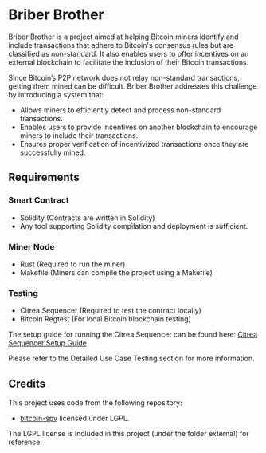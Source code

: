 # Briber Brother
Briber Brother is a project aimed at helping Bitcoin miners identify and include transactions that adhere to Bitcoin's consensus rules but are classified as non-standard. It also enables users to offer incentives on an external blockchain to facilitate the inclusion of their Bitcoin transactions.

Since Bitcoin’s P2P network does not relay non-standard transactions, getting them mined can be difficult. Briber Brother addresses this challenge by introducing a system that:

- Allows miners to efficiently detect and process non-standard transactions.
- Enables users to provide incentives on another blockchain to encourage miners to include their transactions.
- Ensures proper verification of incentivized transactions once they are successfully mined.

## Requirements
### Smart Contract
- Solidity (Contracts are written in Solidity)
- Any tool supporting Solidity compilation and deployment is sufficient.

### Miner Node
- Rust (Required to run the miner)
- Makefile (Miners can compile the project using a Makefile)

### Testing
- Citrea Sequencer (Required to test the contract locally)
- Bitcoin Regtest (For local Bitcoin blockchain testing)

The setup guide for running the Citrea Sequencer can be found here:
[Citrea Sequencer Setup Guide](https://github.com/chainwayxyz/citrea/blob/nightly/docs/run-dev.md)

Please refer to the Detailed Use Case Testing section for more information.


## Credits
This project uses code from the following repository:
- [bitcoin-spv](https://github.com/keep-network/bitcoin-spv/tree/856849612ef49114af18c0f407eaa74afc2ee4be) licensed under LGPL.

The LGPL license is included in this project (under the folder external) for reference.


